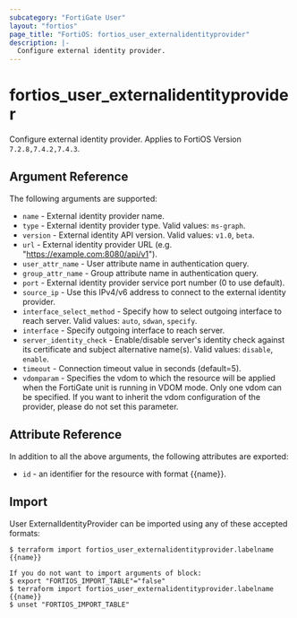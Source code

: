 ```yaml
---
subcategory: "FortiGate User"
layout: "fortios"
page_title: "FortiOS: fortios_user_externalidentityprovider"
description: |-
  Configure external identity provider.
---
```


# fortios_user_externalidentityprovider
Configure external identity provider. Applies to FortiOS Version `7.2.8,7.4.2,7.4.3`.

## Argument Reference

The following arguments are supported:

* `name` - External identity provider name.
* `type` - External identity provider type. Valid values: `ms-graph`.
* `version` - External identity API version. Valid values: `v1.0`, `beta`.
* `url` - External identity provider URL (e.g. "https://example.com:8080/api/v1").
* `user_attr_name` - User attribute name in authentication query.
* `group_attr_name` - Group attribute name in authentication query.
* `port` - External identity provider service port number (0 to use default).
* `source_ip` - Use this IPv4/v6 address to connect to the external identity provider.
* `interface_select_method` - Specify how to select outgoing interface to reach server. Valid values: `auto`, `sdwan`, `specify`.
* `interface` - Specify outgoing interface to reach server.
* `server_identity_check` - Enable/disable server's identity check against its certificate and subject alternative name(s). Valid values: `disable`, `enable`.
* `timeout` - Connection timeout value in seconds (default=5).
* `vdomparam` - Specifies the vdom to which the resource will be applied when the FortiGate unit is running in VDOM mode. Only one vdom can be specified. If you want to inherit the vdom configuration of the provider, please do not set this parameter.


## Attribute Reference

In addition to all the above arguments, the following attributes are exported:
* `id` - an identifier for the resource with format {{name}}.

## Import

User ExternalIdentityProvider can be imported using any of these accepted formats:
```
$ terraform import fortios_user_externalidentityprovider.labelname {{name}}

If you do not want to import arguments of block:
$ export "FORTIOS_IMPORT_TABLE"="false"
$ terraform import fortios_user_externalidentityprovider.labelname {{name}}
$ unset "FORTIOS_IMPORT_TABLE"
```
